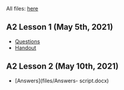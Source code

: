 All files: [here](/directory.html)

## A2 Lesson 1 (May 5th, 2021)

- [Questions](/files/Lesson1-Slides.pdf)
- [Handout](/files/Lesson1-Handout.pdf)
## A2 Lesson 2 (May 10th, 2021)
- [Answers](files/Answers- script.docx)
